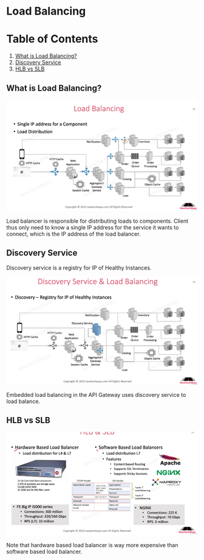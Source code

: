 # Load Balancing

# Table of Contents

1. [What is Load Balancing?](#What)
2. [Discovery Service](#DiscoveryService)
3. [HLB vs SLB](#HLBSLB)

## What is Load Balancing?<a name="What" />

![load-balancing](../../../../assets/images/load-balancing.png)

Load balancer is responsible for distributing loads to components. Client thus only need to know a single IP address for the service it wants to connect, which is the IP address of the load balancer.

## Discovery Service<a name="DiscoveryService" />

Discovery service is a registry for IP of Healthy Instances.

![discovery service](../../../../assets/images/discovery-service.png)

Embedded load balancing in the API Gateway uses discovery service to load balance.

## HLB vs SLB<a name="HLBSLB" />

![hlbslb](../../../../assets/images/hlbslb.png)

Note that hardware based load balancer is way more expensive than software based load balancer.